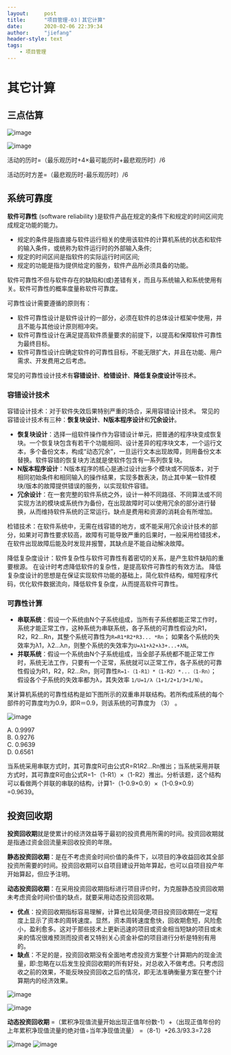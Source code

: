 ```yaml
---
layout:     post
title:      "项目管理-03丨其它计算"
date:       2020-02-06 22:39:34
author:     "jiefang"
header-style: text
tags:
    - 项目管理
---
```

# 其它计算

## 三点估算
![image](https://s2.ax1x.com/2020/02/06/1ciGlt.md.png)

![image](https://s2.ax1x.com/2020/02/06/1ciaTg.md.png)

活动的历时=（最乐观历时+4×最可能历时+最悲观历时）/6

活动历时方差=（最悲观历时-最乐观历时）/6



## 系统可靠度
**软件可靠性** (software reliability )是软件产品在规定的条件下和规定的时间区间完成规定功能的能力。
- 规定的条件是指直接与软件运行相关的使用该软件的计算机系统的状态和软件的输入条件，或统称为软件运行时的外部输入条件;
- 规定的时间区间是指软件的实际运行时间区间;
- 规定的功能是指为提供给定的服务，软件产品所必须具备的功能。

软件可靠性不但与软件存在的缺陷和(或)差错有关，而且与系统输入和系统使用有关。软件可靠性的概率度量称软件可靠度。

可靠性设计需要遵循的原则有：
- 软件可靠性设计是软件设计的一部分，必须在软件的总体设计框架中使用，并且不能与其他设计原则相冲突。
- 软件可靠性设计在满足提高软件质量要求的前提下，以提高和保障软件可靠性为最终目标。
- 软件可靠性设计应确定软件的可靠性目标，不能无限扩大，并且在功能、用户需求、开发费用之后考虑。

常见的可靠性设计技术有**容错设计**、**检错设计**、**降低复杂度设计**等技术。

### 容错设计技术
容错设计技术：对于软件失效后果特别严重的场合，采用容错设计技术。
常见的容错设计技术有三种：**恢复块设计**、**N版本程序设计**和**冗余设计**。

- **恢复块设计**：选择一组软件操作作为容错设计单元，把普通的程序块变成恢复块。一个恢复块包含有若干个功能相同、设计差异的程序块文本，一个运行文本，多个备份文本，构成“动态冗余”，一旦运行文本出现故障，则用备份文本替换。软件容错的恢复块方法就是使软件包含有一系列恢复块。
- **N版本程序设计**：N版本程序的核心是通过设计出多个模块或不同版本，对于相同初始条件和相同输入的操作结果，实现多数表决，防止其中某一软件模块/版本的故障提供错误的服务，以实现软件容错。
- **冗余设计**：在一套完整的软件系统之外，设计一种不同路径、不同算法或不同实现方法的模块或系统作为备份，在出现故障时可以使用冗余的部分进行替换，从而维持软件系统的正常运行。缺点是费用和资源的消耗会有所增加。

检错技术：在软件系统中，无需在线容错的地方，或不能采用冗余设计技术的部分，如果对可靠性要求较高，故障有可能导致严重的后果时，一般采用检错技术，在软件出现故障后能及时发现并报警，其缺点是不能自动解决故障。

降低复杂度设计：软件复杂性与软件可靠性有着密切的关系，是产生软件缺陷的重要根源。
在设计时考虑降低软件的复杂性，是提高软件可靠性的有效方法。
降低复杂度设计的思想是在保证实现软件功能的基础上，简化软件结构，缩短程序代码，优化软件数据流向，降低软件复杂度，从而提高软件可靠性。
### 可靠性计算

- **串联系统**：假设一个系统由N个子系统组成，当所有子系统都能正常工作时，系统才能正常工作，这种系统为串联系统，各子系统的可靠性假设为R1，R2，R2...Rn，其整个系统可靠性为`R=R1*R2*R3... *Rn`；
如果各个系统的失效率为λ1，λ2...λn，则整个系统的失效率为`U=λ1+λ2+λ3+...+λN`。
- **并联系统**：假设一个系统由N个子系统组成，当全部子系统都不能正常工作时，系统无法工作，只要有一个正常，系统就可以正常工作，各子系统的可靠性假设为R1，R2，R2...Rn，则可靠性`R=1-（1-R1）*（1-R2）*...（1-Rn）`；
假设各个子系统的失效率都为λ，其失效率 `1/U=1/λ（1+1/2+1/3+1/N）`。


某计算机系统的可靠性结构是如下图所示的双重串并联结构。若所构成系统的每个部件的可靠度均为0.9，即R＝0.9，则该系统的可靠度为 （3） 。

![image](https://s2.ax1x.com/2020/02/06/1cZ0tU.png)

A. 0.9997<br>B. 0.9276<br>			C. 0.9639<br>			D. 0.6561

当系统采用串联方式时，其可靠度R可由公式R=R1*R2*…Rn推出；当系统采用并联方式时，其可靠度R可由公式R=1-（1-R1）×（1-R2）推出。分析该题，这个结构可以看做两个并联的串联的结构，计算1-（1-0.9×0.9）×（1-0.9×0.9）=0.9639。

## 投资回收期
**投资回收期**就是使累计的经济效益等于最初的投资费用所需的时间。投资回收期就是指通过资金回流量来回收投资的年限。

**静态投资回收期**：是在不考虑资金时间价值的条件下，以项目的净收益回收其全部投资所需要的时间。投资回收期可以自项目建设开始年算起，也可以自项目投产年开始算起，但应予注明。

**动态投资回收期**：在采用投资回收期指标进行项目评价时，为克服静态投资回收期未考虑资金时间价值的缺点，就要采用动态投资回收期。

- **优点**：投资回收期指标容易理解，计算也比较简便;项目投资回收期在一定程度上显示了资本的周转速度。显然，资本周转速度愈快，回收期愈短，风险愈小，盈利愈多。这对于那些技术上更新迅速的项目或资金相当短缺的项目或未来的情况很难预测而投资者又特别关心资金补偿的项目进行分析是特别有用的。
- **缺点**：不足的是，投资回收期没有全面地考虑投资方案整个计算期内的现金流量，即:忽略在以后发生投资回收期的所有好处，对总收入不做考虑。只考虑回收之前的效果，不能反映投资回收之后的情况，即无法准确衡量方案在整个计算期内的经济效果。

![image](https://s2.ax1x.com/2020/02/06/1cejq1.png)

![image](https://s2.ax1x.com/2020/02/06/1cmixH.md.png)

**动态投资回收期**
=（累积净现值流量开始出现正值年份数-1）+（出现正值年份的上年累积净现值流量的绝对值÷当年净现值流量）
=（8-1）+26.3/93.3=7.28

![image](https://s2.ax1x.com/2020/02/06/1cm7wt.png)
![image](https://s2.ax1x.com/2020/02/06/1cmqFf.md.png)